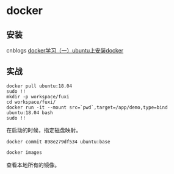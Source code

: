 # docker

## 安装

cnblogs [docker学习（一）ubuntu上安装docker](https://www.cnblogs.com/walker-lin/p/11214127.html)



## 实战

```shell
docker pull ubuntu:18.04
sudo !!
mkdir -p workspace/fuxi
cd workspace/fuxi/
docker run -it --mount src=`pwd`,target=/app/demo,type=bind ubuntu:18.04 bash
sudo !!
```

在启动的时候，指定磁盘映射。

```
docker commit 898e279df534 ubuntu:base
```



```sh
docker images
```

查看本地所有的镜像。